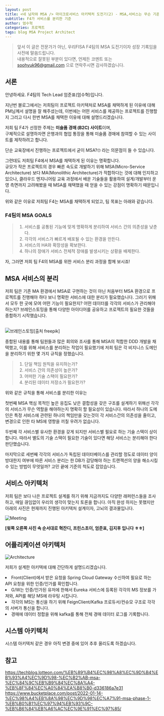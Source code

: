 ```yaml
---
layout: post
title: <네 남자와 MSA /> 마이크로서비스 아키텍처 도전기(2) - MSA,서비스는 무슨 기준으로 분리해야 해?
subtitle: F4가 서비스를 분리한 기준
author: 엄수혁
categories: 프로젝트
tags: blog MSA Project Architect
---
```

> 앞서 이 글은 전문가가 아닌, 우리FISA F4팀의 MSA 도전기이자 성장 기록임을 사전에 말씀드립니다. <br>
> 내용적으로 잘못된 부분이 있다면, 언제든 코멘트 또는 soohyuk96@gmail.com 으로 연락주시면 감사하겠습니다.

## 서론

안녕하세요. F4팀의 Tech Lead 엄준표(엄수혁)입니다.<br>

지난번 블로그에서는 저희팀이 프로젝트 아키텍처로 MSA를 채택하게 된 이유에 대해 PM님께서 설명을 잘 해주셨는데,
이번에는 어떤 서비스를 제공하는 프로젝트를 진행할 지 그리고 다시 한번 MSA를 채택한 이유에 대해 설명드리겠습니다.

저희 팀 F4가 선정한 주제는 **미술품 경매 (B2C) 사이트**이며,<br>
구체적으로 설명하자면 은행과의 협업 통장을 통해 미술품 경매에 참여할 수 있는 사이트를 제작하려고 합니다.

단순 교육장에서 진행하는 프로젝트에서 굳이 MSA?🙄 라는 의문점이 들 수 있습니다.

그련데도 저희팀 F4에서 MSA를 채택하게 된 이유는 명확합니다.<br>
규모가 작은 프로젝트의 경우 빠른 속도로 개발하기 위해 MSA(Micro-Service Architecture) 보다 MA(Monolithic Architecture)가 적합하다는 것에 대해 인지하고 있으나,
클라우드 엔지니어링 교육 과정에서 배운 기술들을 활용하여 설계/개발부터 운영 측면까지 고려해봤을 때 MSA를 채택했을 때 얻을 수 있는 강점이 명확하기 때문입니다.
<br>

위와 같은 이유로 저희팀 F4는 MSA를 채택하게 되었고, 팀 목표는 아래와 같습니다.

### F4팀의 MSA GOALS
> 1. 서비스를 공통된 기능에 맞게 명확하게 분리하여 서비스 간의 의존성을 낮춘다.
> 2. 각각의 서비스가 빠르게 배포될 수 있는 환경을 만든다.
> 2. 서비스의 HA와 확장성을 확보한다.
> 3. 하나의 장애가 서비스 전체적 장애를 발생시키는 상황을 배제한다.

자, 그러면 저희 팀 F4의 MSA를 위한 서비스 분리 과정을 함께 보시죠!

## MSA 서비스의 분리
저희 팀은 기존 MA 환경에서 MSA로 구현하는 것이 아닌 처음부터 MSA 환경으로 프로젝트를 진행해야 하다 보니 명확한 서비스에 대한 분리가 필요했습니다.
그러기 위해서 모두 한 곳에 모여 어떤 기능이 필요한지? 어떤 데이터를 각각의 서비스가 관리해야하는지? 브레인스토밍을 통해 다양한 아이디어를 공유하고 프로젝트의 필요한 것들을 종합하기 시작했습니다.
<br><br>

![브레인스토밍](https://img.freepik.com/free-photo/workplace-violence-taking-place-between-colleagues_23-2149361846.jpg?w=2000&t=st=1692973630~exp=1692974230~hmac=24732d4dd36dc4ec12354ea2200ea9574c5ed91fffe8152be9fc3af20ea52b6f)[출처 freepik]

종합된 내용를 통해 팀원들과 많은 회의와 조사를 통해 MSA의 적합한 DDD 개발을 채택했고, 이를 위해 서비스를 분리하는 작업이 필요했기에
저희 팀은 각 비지니스 도메인을 분리하기 위한 몇 가지 규칙을 정했습니다.

> 1. 단일 책임 원칙을 유지하는가?
> 2. 서비스 간의 의존성이 높은가?
> 4. 어떠한 기술 스택이 필요한가?
> 3. 분리된 데이터 저장소가 필요한가?

위와 같은 규칙을 통해 서비스를 분리한 이유는

첫번째 MSA 핵심 목적인 높은 응집도 낮은 결합성을 갖은 구조를 설계하기 위해선 각각의 서비스가 무슨 역할을 해야하는지 명확히 할 필요성이 있습니다.
따라서 하나의 도메인은 특정 서비스에 관련된 하나의 책임만을 갖는것이 각 서비스간의 의존성을 줄이고, 변경으로 인한 타 MS에 영향을 끼칠 우려가 없습니다.

두번째 각 서비스별 유사한 환경을 갖게 되지만 서비스별 필요로 하는 기술 스택이 상이합니다. 따라서 별도의 기술 스택이 필요한 기술이 있다면 해당 서비스는 분리해야 한다 판단했습니다.

마지막으로 세번째 각각의 서비스가 독립된 데이터베이스를 관리할 정도로 데이터 양이 방대한지 여부에 따른 서비스 분리는 한 DB가 감당해야 하는 트랜잭션의 양을 해소시킬 수 있는 방법이 무엇일까? 고민 끝에 기준의 척도로 잡았습니다.

## 서비스 아키텍처
저희 팀은 보다 나은 프로젝트 설계를 하기 위해 지금까지도 다양한 래퍼런스들을 조사하고, 매일 끊임없이 우리의 생각이 맞는지 토론을 합니다.
아직 완성 하지는 못했지만 아래의 사진은 현재까지 진행된 아키텍처 설계이자, 고뇌의 결과물입니다.

![Meeting](https://user-images.githubusercontent.com/100395924/263306652-101973d8-b8d6-4ba4-88cb-e68370f0b4ad.png)

**[윗쪽 오른쪽 사진 속 순서대로 혁잔디, 프린스초이, 엄준표, 김지후 입니다 ㅎㅎ]**<br>

## 어플리케이션 아키텍처
![Architecture](https://user-images.githubusercontent.com/100395924/263306576-797020e7-06ef-41d2-944f-d2ba91f0130e.png)

저희가 설계한 아키텍에 대해 간단하게 설명드리겠습니다.
<li>
    Front(Client)에서 받은 요청을 Spring Cloud Gateway 수신하여 필요로 하는 API 요청을 위한 인증/인가를 확인합니다.
</li>
<li>
    G/W는 인증/인가된 유저에 한해서 Eureka 서비스에 등록된 각각의 MS 정보를 가져와, API를 해당 MS에 라우팅 시킵니다.
</li>
<li>
    각각의 MS는 통신을 하기 위해 FeignClient/Kafka 프로듀서/컨슈모 구조로 각각의 서버가 통신을 합니다.
</li>
<li>
    경매에 데이터 정합을 위해 kafka를 통해 전체 경매 데이터 로그를 기록합니다.
</li>

## 시스템 아키텍처
시스템 아키텍처 같은 경우 아직 변경 중에 있어 추후 올리도록 하겠습니다.

## 참고
<a href="https://techblog.lotteon.com/%EB%89%B4%EC%98%A8%EC%9D%B4%EB%93%A4%EC%9D%98-%EC%B2%AB-msa-%EC%84%9C%EB%B9%84%EC%8A%A4-%EB%8F%84%EC%A0%84%EA%B8%B0-d336186a7e31" alt="">https://techblog.lotteon.com/%EB%89%B4%EC%98%A8%EC%9D%B4%EB%93%A4%EC%9D%98-%EC%B2%AB-msa-%EC%84%9C%EB%B9%84%EC%8A%A4-%EB%8F%84%EC%A0%84%EA%B8%B0-d336186a7e31 <br>
<a href="https://www.bucketplace.com/post/2022-01-14-%EC%98%A4%EB%8A%98%EC%9D%98%EC%A7%91-msa-phase-1-%EB%B0%B1%EC%97%94%EB%93%9C-%EB%B6%84%EB%A6%AC%EC%9E%91%EC%97%85" alt="">https://www.bucketplace.com/post/2022-01-14-%EC%98%A4%EB%8A%98%EC%9D%98%EC%A7%91-msa-phase-1-%EB%B0%B1%EC%97%94%EB%93%9C-%EB%B6%84%EB%A6%AC%EC%9E%91%EC%97%85/